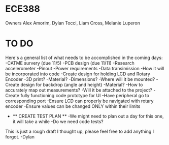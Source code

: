 # ECE388
Owners Alex Amorim, Dylan Tocci, Liam Cross, Melanie Luperon

# TO DO
Here's a general list of what needs to be accomplished in the coming days:
  -CATME survery (due 11/5)
  -PCB design (due 11/11)
  -Research accelerometer
    -Pinout
    -Power requirements
    -Data transimission
    -How it will be incorporated into code
  -Create design for holding LCD and Rotary Encoder
    -3D print?
    -Material?
    -Dimensions?
    -Where will it be mounted?
  -Create design for backdrop (angle and height)
    -Material?
    -How to accurately map out measurements?
    -Will it be attached to the project?
  -Create fully functioning code prototype for UI
    -Have peripheral go to corresponding port
    -Ensure LCD can properly be navigated with rotary encoder
    -Ensure values can be changed ONLY within their limits
  - ** CREATE TEST PLAN **
    -We might need to plan out a day for this one, it will take a while
    -Do we need code tests?

This is just a rough draft I thought up, please feel free to add anything I forgot.
-Dylan
